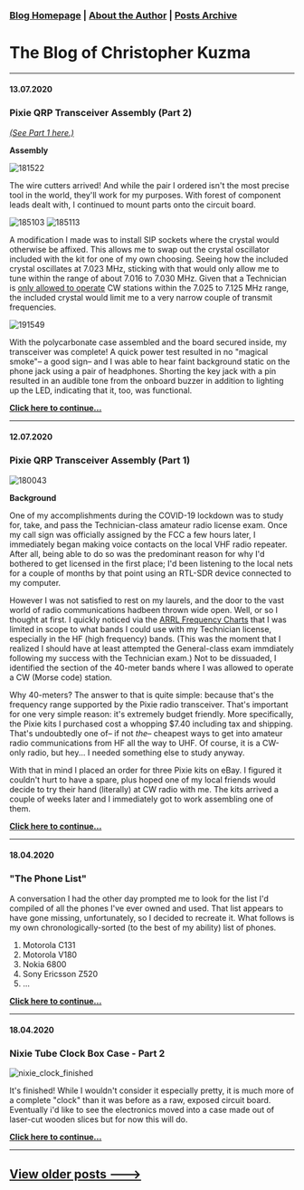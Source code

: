 ### [Blog Homepage](https://github.com/ckuzma/blog) | [About the Author](https://ckuzma.github.io/) | [Posts Archive](/posts)
# The Blog of Christopher Kuzma

---

#### 13.07.2020

### Pixie QRP Transceiver Assembly (Part 2)

[_(See Part 1 here.)_](2020-07-12-pixie-transciever-pt1.md)

**Assembly**

![181522](posts/2020/media/pixie_s/181522.jpg)

The wire cutters arrived!  And while the pair I ordered isn't the most precise tool in the world, they'll work for my purposes.  With forest of component leads dealt with, I continued to mount parts onto the circuit board.

![185103](posts/2020/media/pixie_s/185103.jpg)
![185113](posts/2020/media/pixie_s/185113.jpg)

A modification I made was to install SIP sockets where the crystal would otherwise be affixed.  This allows me to swap out the crystal oscillator included with the kit for one of my own choosing.  Seeing how the included crystal oscillates at 7.023 MHz, sticking with that would only allow me to tune within the range of about 7.016 to 7.030 MHz.  Given that a Technician is [only allowed to operate](http://www.arrl.org/graphical-frequency-allocations) CW stations within the 7.025 to 7.125 MHz range, the included crystal would limit me to a very narrow couple of transmit frequencies.

![191549](posts/2020/media/pixie_s/191549.jpg)

With the polycarbonate case assembled and the board secured inside, my transceiver was complete!  A quick power test resulted in no "magical smoke"– a good sign– and I was able to hear faint background static on the phone jack using a pair of headphones.  Shorting the key jack with a pin resulted in an audible tone from the onboard buzzer in addition to lighting up the LED, indicating that it, too, was functional.

**[Click here to continue...](posts/2020/2020-07-13-pixie-transciever-pt2.md)**

----

#### 12.07.2020

### Pixie QRP Transceiver Assembly (Part 1)

![180043](posts/2020/media/pixie_s/180043.jpg)

**Background**

One of my accomplishments during the COVID-19 lockdown was to study for, take, and pass the Technician-class amateur radio license exam.  Once my call sign was officially assigned by the FCC a few hours later, I immediately began making voice contacts on the local VHF radio repeater.  After all, being able to do so was the predominant reason for why I'd bothered to get licensed in the first place; I'd been listening to the local nets for a couple of months by that point using an RTL-SDR device connected to my computer.

However I was not satisfied to rest on my laurels, and the door to the vast world of radio communications hadbeen thrown wide open.  Well, or so I thought at first.  I quickly noticed via the [ARRL Frequency Charts](http://www.arrl.org/graphical-frequency-allocations) that I was limited in scope to what bands I could use with my Technician license, especially in the HF (high frequency) bands.  (This was the moment that I realized I should have at least attempted the General-class exam immdiately following my success with the Technician exam.)  Not to be dissuaded, I identified the section of the 40-meter bands where I was allowed to operate a CW (Morse code) station.

Why 40-meters?  The answer to that is quite simple: because that's the frequency range supported by the Pixie radio transceiver.  That's important for one very simple reason: it's extremely budget friendly.  More specifically, the Pixie kits I purchased cost a whopping $7.40 including tax and shipping.  That's undoubtedly one of– if not _the_– cheapest ways to get into amateur radio communications from HF all the way to UHF.  Of course, it is a CW-only radio, but hey... I needed something else to study anyway.

With that in mind I placed an order for three Pixie kits on eBay.  I figured it couldn't hurt to have a spare, plus hoped one of my local friends would decide to try their hand (literally) at CW radio with me.  The kits arrived a couple of weeks later and I immediately got to work assembling one of them.

**[Click here to continue...](posts/2020/2020-07-12-pixie-transciever-pt1.md)**

----

#### 18.04.2020
### "The Phone List"

A conversation I had the other day prompted me to look for the list I'd compiled of all the phones I've ever owned and used.  That list appears to have gone missing, unfortunately, so I decided to recreate it.  What follows is my own chronologically-sorted (to the best of my ability) list of phones.

1. Motorola C131
2. Motorola V180
3. Nokia 6800
4. Sony Ericsson Z520
5. ...

**[Click here to continue...](posts/2020/2020-04-18-the-phone-list.md)**

---

#### 18.04.2020
### Nixie Tube Clock Box Case - Part 2

![nixie_clock_finished](posts/2020/media/nixie_tube_box/nixie_clock_finished.gif)

It's finished!  While I wouldn't consider it especially pretty, it is much more of a complete "clock" than it was before as a raw, exposed circuit board.  Eventually i'd like to see the electronics moved into a case made out of laser-cut wooden slices but for now this will do.

**[Click here to continue...](posts/2020/2020-04-18-nixie-tube-box-case-part-2.md)**

---

## [View older posts --->](/posts)